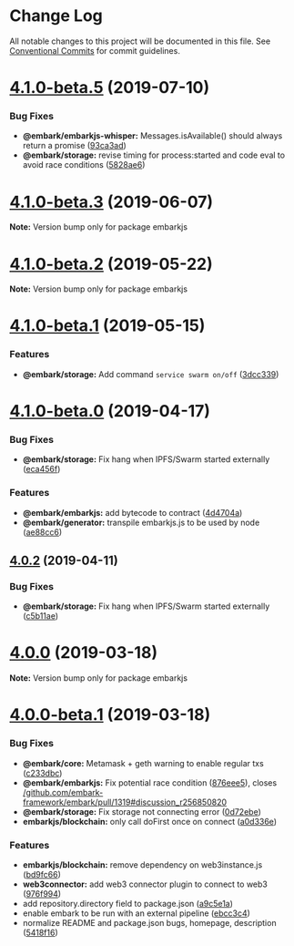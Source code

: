 # Change Log

All notable changes to this project will be documented in this file.
See [Conventional Commits](https://conventionalcommits.org) for commit guidelines.

# [4.1.0-beta.5](https://github.com/embark-framework/embark/compare/v4.1.0-beta.4...v4.1.0-beta.5) (2019-07-10)


### Bug Fixes

* **@embark/embarkjs-whisper:** Messages.isAvailable() should always return a promise ([93ca3ad](https://github.com/embark-framework/embark/commit/93ca3ad))
* **@embark/storage:** revise timing for process:started and code eval to avoid race conditions ([5828ae6](https://github.com/embark-framework/embark/commit/5828ae6))





# [4.1.0-beta.3](https://github.com/embark-framework/embark/compare/v4.1.0-beta.2...v4.1.0-beta.3) (2019-06-07)

**Note:** Version bump only for package embarkjs





# [4.1.0-beta.2](https://github.com/embark-framework/embark/compare/v4.1.0-beta.1...v4.1.0-beta.2) (2019-05-22)

**Note:** Version bump only for package embarkjs





# [4.1.0-beta.1](https://github.com/embark-framework/embark/compare/v4.1.0-beta.0...v4.1.0-beta.1) (2019-05-15)


### Features

* **@embark/storage:** Add command `service swarm on/off` ([3dcc339](https://github.com/embark-framework/embark/commit/3dcc339))





# [4.1.0-beta.0](https://github.com/embark-framework/embark/compare/v4.0.0...v4.1.0-beta.0) (2019-04-17)


### Bug Fixes

* **@embark/storage:** Fix hang when IPFS/Swarm started externally ([eca456f](https://github.com/embark-framework/embark/commit/eca456f))


### Features

* **@embark/embarkjs:** add bytecode to contract ([4d4704a](https://github.com/embark-framework/embark/commit/4d4704a))
* **@embark/generator:** transpile embarkjs.js to be used by node ([ae88cc6](https://github.com/embark-framework/embark/commit/ae88cc6))





## [4.0.2](https://github.com/embark-framework/embark/compare/v4.0.1...v4.0.2) (2019-04-11)


### Bug Fixes

* **@embark/storage:** Fix hang when IPFS/Swarm started externally ([c5b11ae](https://github.com/embark-framework/embark/commit/c5b11ae))





# [4.0.0](https://github.com/embark-framework/embark/compare/v4.0.0-beta.2...v4.0.0) (2019-03-18)

**Note:** Version bump only for package embarkjs





# [4.0.0-beta.1](https://github.com/embark-framework/embark/compare/v4.0.0-beta.0...v4.0.0-beta.1) (2019-03-18)


### Bug Fixes

* **@embark/core:** Metamask + geth warning to enable regular txs ([c233dbc](https://github.com/embark-framework/embark/commit/c233dbc))
* **@embark/embarkjs:** Fix potential race condition ([876eee5](https://github.com/embark-framework/embark/commit/876eee5)), closes [/github.com/embark-framework/embark/pull/1319#discussion_r256850820](https://github.com//github.com/embark-framework/embark/pull/1319/issues/discussion_r256850820)
* **@embark/storage:** Fix storage not connecting error ([0d72ebe](https://github.com/embark-framework/embark/commit/0d72ebe))
* **embarkjs/blockchain:** only call doFirst once on connect ([a0d336e](https://github.com/embark-framework/embark/commit/a0d336e))


### Features

* **embarkjs/blockchain:** remove dependency on web3instance.js ([bd9fc66](https://github.com/embark-framework/embark/commit/bd9fc66))
* **web3connector:** add web3 connector plugin to connect to web3 ([976f994](https://github.com/embark-framework/embark/commit/976f994))
* add repository.directory field to package.json ([a9c5e1a](https://github.com/embark-framework/embark/commit/a9c5e1a))
* enable embark to be run with an external pipeline ([ebcc3c4](https://github.com/embark-framework/embark/commit/ebcc3c4))
* normalize README and package.json bugs, homepage, description ([5418f16](https://github.com/embark-framework/embark/commit/5418f16))
